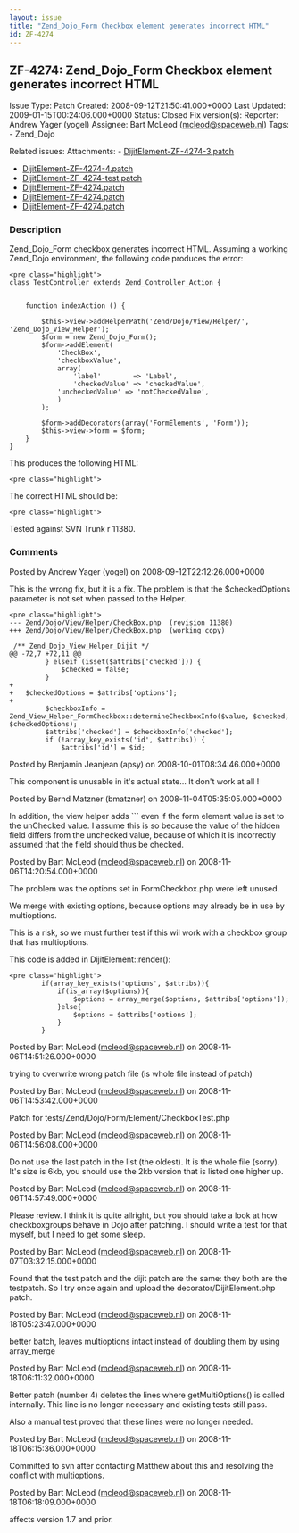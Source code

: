 ```yaml
---
layout: issue
title: "Zend_Dojo_Form Checkbox element generates incorrect HTML"
id: ZF-4274
---
```


ZF-4274: Zend\_Dojo\_Form Checkbox element generates incorrect HTML
-------------------------------------------------------------------

 Issue Type: Patch Created: 2008-09-12T21:50:41.000+0000 Last Updated: 2009-01-15T00:24:06.000+0000 Status: Closed Fix version(s): 
 Reporter:  Andrew Yager (yogel)  Assignee:  Bart McLeod (mcleod@spaceweb.nl)  Tags: - Zend\_Dojo
 
 Related issues: 
 Attachments: - [DijitElement-ZF-4274-3.patch](/issues/secure/attachment/11644/DijitElement-ZF-4274-3.patch)
- [DijitElement-ZF-4274-4.patch](/issues/secure/attachment/11645/DijitElement-ZF-4274-4.patch)
- [DijitElement-ZF-4274-test.patch](/issues/secure/attachment/11625/DijitElement-ZF-4274-test.patch)
- [DijitElement-ZF-4274.patch](/issues/secure/attachment/11626/DijitElement-ZF-4274.patch)
- [DijitElement-ZF-4274.patch](/issues/secure/attachment/11624/DijitElement-ZF-4274.patch)
- [DijitElement-ZF-4274.patch](/issues/secure/attachment/11623/DijitElement-ZF-4274.patch)
 
### Description

Zend\_Dojo\_Form checkbox generates incorrect HTML. Assuming a working Zend\_Dojo environment, the following code produces the error:

 
    <pre class="highlight">
    class TestController extends Zend_Controller_Action {
    
    
        function indexAction () {
            
            $this->view->addHelperPath('Zend/Dojo/View/Helper/', 'Zend_Dojo_View_Helper');
            $form = new Zend_Dojo_Form();
            $form->addElement(
                'CheckBox', 
                'checkboxValue', 
                array(
                    'label'        => 'Label',
                    'checkedValue' => 'checkedValue',
                'uncheckedValue' => 'notCheckedValue',
                )
            );
    
            $form->addDecorators(array('FormElements', 'Form'));
            $this->view->form = $form;
        }
    }


This produces the following HTML:

 
    <pre class="highlight">


The correct HTML should be:

 
    <pre class="highlight">


Tested against SVN Trunk r 11380.

 

 

### Comments

Posted by Andrew Yager (yogel) on 2008-09-12T22:12:26.000+0000

This is the wrong fix, but it is a fix. The problem is that the $checkedOptions parameter is not set when passed to the Helper.

 
    <pre class="highlight">
    --- Zend/Dojo/View/Helper/CheckBox.php  (revision 11380)
    +++ Zend/Dojo/View/Helper/CheckBox.php  (working copy)
    
     /** Zend_Dojo_View_Helper_Dijit */
    @@ -72,7 +72,11 @@
             } elseif (isset($attribs['checked'])) {
                 $checked = false;
             }
    +
    +   $checkedOptions = $attribs['options'];
    +
             $checkboxInfo = Zend_View_Helper_FormCheckbox::determineCheckboxInfo($value, $checked, $checkedOptions);
             $attribs['checked'] = $checkboxInfo['checked'];
             if (!array_key_exists('id', $attribs)) {
                 $attribs['id'] = $id;


 

 

Posted by Benjamin Jeanjean (apsy) on 2008-10-01T08:34:46.000+0000

This component is unusable in it's actual state... It don't work at all !

 

 

Posted by Bernd Matzner (bmatzner) on 2008-11-04T05:35:05.000+0000

In addition, the view helper adds ``` even if the form element value is set to the unChecked value. I assume this is so because the value of the hidden field differs from the unchecked value, because of which it is incorrectly assumed that the field should thus be checked.

 

 

Posted by Bart McLeod (mcleod@spaceweb.nl) on 2008-11-06T14:20:54.000+0000

The problem was the options set in FormCheckbox.php were left unused.

We merge with existing options, because options may already be in use by multioptions.

This is a risk, so we must further test if this wil work with a checkbox group that has multioptions.

This code is added in DijitElement::render():

 
    <pre class="highlight">
            if(array_key_exists('options', $attribs)){
                if(is_array($options)){
                    $options = array_merge($options, $attribs['options']);
                }else{
                    $options = $attribs['options'];
                }
            }


 

 

Posted by Bart McLeod (mcleod@spaceweb.nl) on 2008-11-06T14:51:26.000+0000

trying to overwrite wrong patch file (is whole file instead of patch)

 

 

Posted by Bart McLeod (mcleod@spaceweb.nl) on 2008-11-06T14:53:42.000+0000

Patch for tests/Zend/Dojo/Form/Element/CheckboxTest.php

 

 

Posted by Bart McLeod (mcleod@spaceweb.nl) on 2008-11-06T14:56:08.000+0000

Do not use the last patch in the list (the oldest). It is the whole file (sorry). It's size is 6kb, you should use the 2kb version that is listed one higher up.

 

 

Posted by Bart McLeod (mcleod@spaceweb.nl) on 2008-11-06T14:57:49.000+0000

Please review. I think it is quite allright, but you should take a look at how checkboxgroups behave in Dojo after patching. I should write a test for that myself, but I need to get some sleep.

 

 

Posted by Bart McLeod (mcleod@spaceweb.nl) on 2008-11-07T03:32:15.000+0000

Found that the test patch and the dijit patch are the same: they both are the testpatch. So I try once again and upload the decorator/DijitElement.php patch.

 

 

Posted by Bart McLeod (mcleod@spaceweb.nl) on 2008-11-18T05:23:47.000+0000

better batch, leaves multioptions intact instead of doubling them by using array\_merge

 

 

Posted by Bart McLeod (mcleod@spaceweb.nl) on 2008-11-18T06:11:32.000+0000

Better patch (number 4) deletes the lines where getMultiOptions() is called internally. This line is no longer necessary and existing tests still pass.

Also a manual test proved that these lines were no longer needed.

 

 

Posted by Bart McLeod (mcleod@spaceweb.nl) on 2008-11-18T06:15:36.000+0000

Committed to svn after contacting Matthew about this and resolving the conflict with multioptions.

 

 

Posted by Bart McLeod (mcleod@spaceweb.nl) on 2008-11-18T06:18:09.000+0000

affects version 1.7 and prior.

 

 